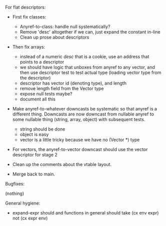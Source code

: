 For flat descriptors:

* First fix classes:
  - Anyref-to-class: handle null systematically?
  - Remove 'desc' altogether if we can, just expand the constant in-line
  - Clean up prose about descriptors

* Then fix arrays:
  - instead of a numeric _desc_ that is a cookie, use an address that points
    to a descriptor
  - we should have logic that unboxes from anyref to any vector, and then use
    descriptor test to test actual type (loading vector type from the descriptor)
  - descriptor has vector id (denoting type), and length
  - remove length field from the Vector type
  - expose null tests maybe?
  - document all this

* Make anyref-to-whatever downcasts be systematic so that anyref is a
  different thing.  Downcasts are now downcast from nullable anyref to
  some nullable thing (string, array, object) with subsequent tests.
   - string should be done
   - object is easy
   - vector is a little tricky because we have no (Vector *) type
* For vectors, the anyref-to-vector downcast should use the vector descriptor
  for stage 2
* Clean up the comments about the vtable layout.
* Merge back to main.

Bugfixes:

(nothing)

General hygiene:

* expand-expr should and functions in general should take (cx env expr) not (cx expr env)